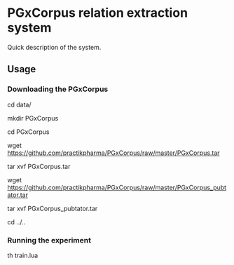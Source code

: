 # PGxCorpus relation extraction system

Quick description of the system.

## Usage

### Downloading the PGxCorpus

cd data/

mkdir PGxCorpus

cd PGxCorpus

wget https://github.com/practikpharma/PGxCorpus/raw/master/PGxCorpus.tar

tar xvf PGxCorpus.tar

wget https://github.com/practikpharma/PGxCorpus/raw/master/PGxCorpus_pubtator.tar

tar xvf PGxCorpus_pubtator.tar

cd ../..	


### Running the experiment

th train.lua 

